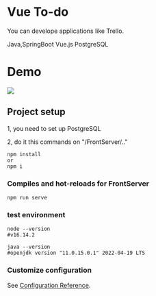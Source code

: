 # Vue To-do
You can develope applications like Trello.

Java,SpringBoot
Vue.js
PostgreSQL
# Demo
 
![](https://media.github.tools.sap/user/54379/files/ab809493-d6df-4a10-8471-c5c1ba4e540a)

## Project setup

1, you need to set up PostgreSQL

2, do it this commands on "/FrontServer/.."
```
npm install
or
npm i
```

### Compiles and hot-reloads for FrontServer
```
npm run serve
```

### test environment
```
node --version 
#v16.14.2

java --version
#openjdk version "11.0.15.0.1" 2022-04-19 LTS
```


### Customize configuration
See [Configuration Reference](https://cli.vuejs.org/config/).
